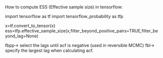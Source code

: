 How to compute ESS (Effective sample size) in tensorflow:

import tensorflow as tf
import tensorflow_probability as tfp

x=tf.convert_to_tensor(x)
ess=tfp.effective_sample_size(x,filter_beyond_positive_pairs=TRUE,filter_beyond_lag=None)

fbpp-> select the lags until acf is negative (used in reversible MCMC)
fbl-> specify the largest lag when calculating acf.
